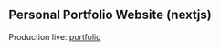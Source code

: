 ## Personal Portfolio Website (nextjs)

Production live: [portfolio](https://shofiqul-portfolio.vercel.app)
